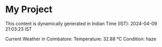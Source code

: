 # My Project

This content is dynamically generated in Indian Time (IST): 2024-04-09 21:03:23 IST


Current Weather in Coimbatore:
Temperature: 32.88 °C
Condition: haze
